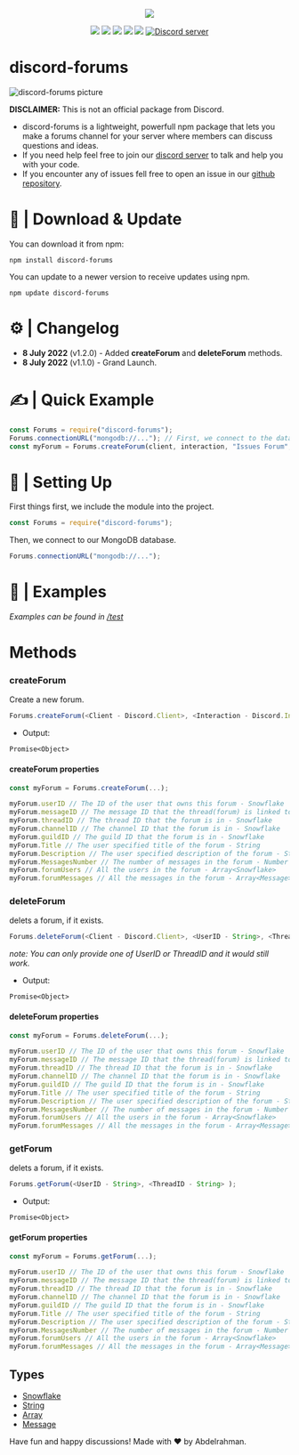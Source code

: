 <p align="center"><a href="https://nodei.co/npm/discord-forums/"><img src="https://nodei.co/npm/discord-forums.png"></a></p>
<p align="center"><img src="https://img.shields.io/npm/v/discord-forums"> <img src="https://img.shields.io/github/repo-size/Abdelrahman-Mohammad/discord-forums"> <img src="https://img.shields.io/npm/l/discord-forums"> <img src="https://img.shields.io/github/contributors/Abdelrahman-Mohammad/discord-forums"> <img src="https://img.shields.io/github/package-json/dependency-version/Abdelrahman-Mohammad/discord-forums/mongoose">
  <a href="https://discord.gg/rk7cVyk"><img src="https://discordapp.com/api/guilds/753938142246994031/widget.png" alt="Discord server"/></a></p>

# discord-forums

![discord-forums picture](https://i.ibb.co/DbV86bj/discord-forums.jpg)

**DISCLAIMER:** This is not an official package from Discord.

- discord-forums is a lightweight, powerfull npm package that lets you make a forums channel for your server where members can discuss questions and ideas.
- If you need help feel free to join our <a href="https://discord.gg/hnzXhDh">discord server</a> to talk and help you with your code.
- If you encounter any of issues fell free to open an issue in our <a href="https://github.com/Abdelrahman-Mohammad/discord-forums/issues">github repository</a>.

# 📁 | Download & Update

You can download it from npm:

```cli
npm install discord-forums
```

You can update to a newer version to receive updates using npm.

```cli
npm update discord-forums
```

# ⚙ | Changelog

- **8 July 2022** (v1.2.0) - Added **createForum** and **deleteForum** methods.
- **8 July 2022** (v1.1.0) - Grand Launch.

# ✍ | Quick Example

```js
const Forums = require("discord-forums");
Forums.connectionURL("mongodb://..."); // First, we connect to the database.
const myForum = Forums.createForum(client, interaction, "Issues Forum", "Issue Title", "Issue Description"); // Then, we create our forum.
```

# 📜 | Setting Up

First things first, we include the module into the project.

```js
const Forums = require("discord-forums");
```

Then, we connect to our MongoDB database.

```js
Forums.connectionURL("mongodb://...");
```

# 📝 | Examples

_Examples can be found in [/test](https://github.com/Abdelrahman-Mohammad/discord-forums/tree/main/test#discord-forums)_

# Methods

### **createForum**

Create a new forum.

```js
Forums.createForum(<Client - Discord.Client>, <Interaction - Discord.Interaction>, <ForumHeader - String | "New Forum">, <ForumTitleLabel - String | "Title">, <ForumDescriptionLabel - String | "Description">);
```

- Output:

```
Promise<Object>
```

#### **createForum properties**

```js
const myForum = Forums.createForum(...);

myForum.userID // The ID of the user that owns this forum - Snowflake
myForum.messageID // The message ID that the thread(forum) is linked to - Snowflake
myForum.threadID // The thread ID that the forum is in - Snowflake
myForum.channelID // The channel ID that the forum is in - Snowflake
myForum.guildID // The guild ID that the forum is in - Snowflake
myForum.Title // The user specified title of the forum - String
myForum.Description // The user specified description of the forum - String
myForum.MessagesNumber // The number of messages in the forum - Number
myForum.forumUsers // All the users in the forum - Array<Snowflake>
myForum.forumMessages // All the messages in the forum - Array<Message>
```

### **deleteForum**

delets a forum, if it exists.

```js
Forums.deleteForum(<Client - Discord.Client>, <UserID - String>, <ThreadID - String>);
```

_note: You can only provide one of UserID or ThreadID and it would still work._

- Output:

```
Promise<Object>
```

#### **deleteForum properties**

```js
const myForum = Forums.deleteForum(...);

myForum.userID // The ID of the user that owns this forum - Snowflake
myForum.messageID // The message ID that the thread(forum) is linked to - Snowflake
myForum.threadID // The thread ID that the forum is in - Snowflake
myForum.channelID // The channel ID that the forum is in - Snowflake
myForum.guildID // The guild ID that the forum is in - Snowflake
myForum.Title // The user specified title of the forum - String
myForum.Description // The user specified description of the forum - String
myForum.MessagesNumber // The number of messages in the forum - Number
myForum.forumUsers // All the users in the forum - Array<Snowflake>
myForum.forumMessages // All the messages in the forum - Array<Message>
```

### **getForum**

delets a forum, if it exists.

```js
Forums.getForum(<UserID - String>, <ThreadID - String> );
```

- Output:

```
Promise<Object>
```

#### **getForum properties**

```js
const myForum = Forums.getForum(...);

myForum.userID // The ID of the user that owns this forum - Snowflake
myForum.messageID // The message ID that the thread(forum) is linked to - Snowflake
myForum.threadID // The thread ID that the forum is in - Snowflake
myForum.channelID // The channel ID that the forum is in - Snowflake
myForum.guildID // The guild ID that the forum is in - Snowflake
myForum.Title // The user specified title of the forum - String
myForum.Description // The user specified description of the forum - String
myForum.MessagesNumber // The number of messages in the forum - Number
myForum.forumUsers // All the users in the forum - Array<Snowflake>
myForum.forumMessages // All the messages in the forum - Array<Message>
```

## Types

- [Snowflake](https://discord.js.org/#/docs/discord.js/stable/typedef/Snowflake)
- [String](https://developer.mozilla.org/en-US/docs/Web/JavaScript/Reference/Global_Objects/String)
- [Array](https://developer.mozilla.org/en-US/docs/Web/JavaScript/Reference/Global_Objects/Array)
- [Message](https://discord.js.org/#/docs/discord.js/stable/class/Message)

Have fun and happy discussions! Made with ❤ by Abdelrahman.
